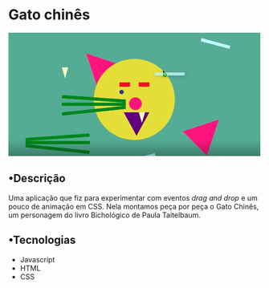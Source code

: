 # Gato chinês
![Tela da aplicação](https://github.com/felipedfe/felipedfe/blob/main/assets/drag-and-drop.png)

## •Descrição
Uma aplicação que fiz para experimentar com eventos <em>drag and drop</em> e um pouco de animação em CSS. Nela montamos peça por peça o Gato Chinês, um personagem do livro Bichológico de Paula Taitelbaum.

## •Tecnologias
- Javascript
- HTML
- CSS
